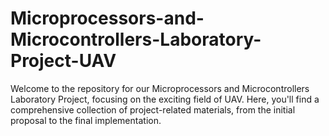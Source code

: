 # Microprocessors-and-Microcontrollers-Laboratory-Project-UAV
Welcome to the repository for our Microprocessors and Microcontrollers Laboratory Project, focusing on the exciting field of UAV. Here, you'll find a comprehensive collection of project-related materials, from the initial proposal to the final implementation.

